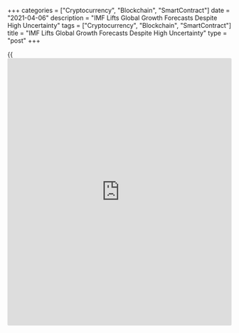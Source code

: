 +++
categories = ["Cryptocurrency", "Blockchain", "SmartContract"]
date = "2021-04-06"
description = "IMF Lifts Global Growth Forecasts Despite High Uncertainty"
tags = ["Cryptocurrency", "Blockchain", "SmartContract"]
title = "IMF Lifts Global Growth Forecasts Despite High Uncertainty"
type = "post"
+++

{{<iframe id="large-banner" src="https://www.bounty.group/#slide=21.0" width="100%" height="600" scrolling="no" style="border: 0px solid rgb(216, 221, 230); border-radius: 3px;">}}

The International Monetary Fund raised the global growth forecasts on
Tuesday amid high uncertainty and warned of divergent impacts from the
Covid-19 pandemic such as sharply rising income inequality.  
  
The world [economy][1] is set to grow 6.0 percent this year and 4.4
percent next year, the global lender said in its latest World Economic
Outlook report, released Tuesday.  
  
In a January update to the WEO, the IMF had projected growth of 5.5
percent and 4.2 percent, respectively. The latest projections were also
stronger than those in the October WEO report.  
  
The upgrade reflects the additional fiscal support in a few large
economies and the anticipated vaccine-powered recovery in the second
half of the year, the lender said.  
  
The global economy contracted an estimated 3.3 percent in 2020 as the
[coronavirus][2] pandemic savaged economic activity across the world.  
  
Unprecedented [policy](https://www.fintechee.com/policy/) response in the form of monetary and fiscal
stimulus likely made the Covid-19 recession less severe than the 2008
global financial crisis, the report said. The collapse would have been
three times worse without the swift support.  
  
However, the IMF warned of severe divergent impacts from the pandemic.  
  
"Recoveries are also diverging dangerously across and within countries,
as economies with slower vaccine rollout, more limited [policy](https://www.fintechee.com/policy/) support,
and more reliance on tourism do less well," IMF Chief Economist Gita
Gopinath said.  
  
The report said income inequality is set to increase significantly
because of the pandemic and unequal setbacks in schooling compound the
problem.

Close to 95 million more people are estimated to have fallen below the
threshold of extreme poverty in 2020 compared with pre-pandemic
projections, the IMF said.

The lender urged [policy](https://www.fintechee.com/policy/)makers to be prepared to flexibly adjust [policy](https://www.fintechee.com/policy/)
support as vaccination against the coronavirus progresses. "When support
is eventually scaled back, it should be done in ways that avoid sudden
cliffs," the IMF said.

Going forward, differential recovery speeds across countries may give
rise to divergent [policy](https://www.fintechee.com/policy/) stances, particularly if advanced economies
benefit sooner than others from wide vaccine coverage.  
  
The IMF stressed the need for clear forward guidance and communication
from advanced economy central banks.

The US growth forecast for this year was raised to 6.4 percent, making
it the only large economy projected to surpass the level of GDP it was
forecast to have in 2022 in the absence of this pandemic. The economy is
seen expanding at 3.5 percent next year.  
  
The Eurozone growth forecast for this year was lifted to 4.4 percent and
the projection for next year was boosted to 3.8 percent. The IMF also
upgraded the projections for the big four - Germany, France, Italy and
Spain.  
  
The UK growth forecasts for this year and next were raised to 5.3
percent and 5.1 percent.  
  
China's growth projection for this year was raised to 8.4 percent, while
the outlook for next year was left unchanged at 5.6 percent.  
  
India's growth forecast for this year was boosted by a percent from
January to 12.5 percent and the projection for next year was upgraded to
6.9 percent.

For comments and feedback [contact](https://www.playgroundfx.com/contact/): editorial@rtt[news](https://www.letsplayfx.com/blog/forex-news-website/).com

[Economic News][1]

 **What parts of the world are seeing the best (and worst) economic
performances lately? Click[here][3] to check out our [Econ Scorecard][3]
and find out! See up-to-the-moment [ranking](https://www.playgroundfx.com/blog/crypto-exchange-ranking/)s for the best and worst
performers in [GDP][3], [unemployment rate][4], [inflation][5] and much
more.**

   1. www.rtt[news](https://www.letsplayfx.com/blog/forex-news-website/).com/Content/EconomicNews.aspx
   2. www.rtt[news](https://www.letsplayfx.com/blog/forex-news-website/).com/list/coronavirus.aspx
   3. www.rtt[news](https://www.letsplayfx.com/blog/forex-news-website/).com/economic-scorecard/world-rank/GDP/highest-performance.aspx
   4. www.rtt[news](https://www.letsplayfx.com/blog/forex-news-website/).com/economic-scorecard/world-rank/unemployment-rate/lowest-performance.aspx
   5. www.rtt[news](https://www.letsplayfx.com/blog/forex-news-website/).com/economic-scorecard/world-rank/CPI/highest-performance.aspx